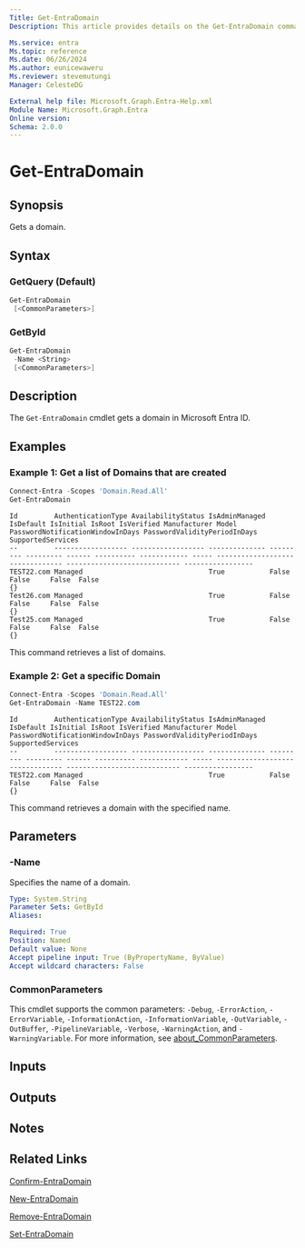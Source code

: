 ```yaml
---
Title: Get-EntraDomain
Description: This article provides details on the Get-EntraDomain command.

Ms.service: entra
Ms.topic: reference
Ms.date: 06/26/2024
Ms.author: eunicewaweru
Ms.reviewer: stevemutungi
Manager: CelesteDG

External help file: Microsoft.Graph.Entra-Help.xml
Module Name: Microsoft.Graph.Entra
Online version:
Schema: 2.0.0
---
```


# Get-EntraDomain

## Synopsis

Gets a domain.

## Syntax

### GetQuery (Default)

```powershell
Get-EntraDomain 
 [<CommonParameters>]
```

### GetById

```powershell
Get-EntraDomain 
 -Name <String> 
 [<CommonParameters>]
```

## Description

The `Get-EntraDomain` cmdlet gets a domain in Microsoft Entra ID.

## Examples

### Example 1: Get a list of Domains that are created

```powershell
Connect-Entra -Scopes 'Domain.Read.All'
Get-EntraDomain
```

```Output
Id         AuthenticationType AvailabilityStatus IsAdminManaged IsDefault IsInitial IsRoot IsVerified Manufacturer Model PasswordNotificationWindowInDays PasswordValidityPeriodInDays SupportedServices
--         ------------------ ------------------ -------------- --------- --------- ------ ---------- ------------ ----- -------------------------------- ---------------------------- -----------------
TEST22.com Managed                               True           False     False     False  False                                                                                       {}
Test26.com Managed                               True           False     False     False  False                                                                                       {}
Test25.com Managed                               True           False     False     False  False                                                                                       {}
```

This command retrieves a list of domains.

### Example 2: Get a specific Domain

```powershell
Connect-Entra -Scopes 'Domain.Read.All'
Get-EntraDomain -Name TEST22.com
```

```Output
Id         AuthenticationType AvailabilityStatus IsAdminManaged IsDefault IsInitial IsRoot IsVerified Manufacturer Model PasswordNotificationWindowInDays PasswordValidityPeriodInDays SupportedServices
--         ------------------ ------------------ -------------- --------- --------- ------ ---------- ------------ ----- -------------------------------- ---------------------------- -----------------
TEST22.com Managed                               True           False     False     False  False                                                                                       {}
```

This command retrieves a domain with the specified name.

## Parameters

### -Name

Specifies the name of a domain.

```yaml
Type: System.String
Parameter Sets: GetById
Aliases:

Required: True
Position: Named
Default value: None
Accept pipeline input: True (ByPropertyName, ByValue)
Accept wildcard characters: False
```

### CommonParameters

This cmdlet supports the common parameters: `-Debug`, `-ErrorAction`, `-ErrorVariable`, `-InformationAction`, `-InformationVariable`, `-OutVariable`, `-OutBuffer`, `-PipelineVariable`, `-Verbose`, `-WarningAction`, and `-WarningVariable`. For more information, see [about_CommonParameters](https://go.microsoft.com/fwlink/?LinkID=113216).

## Inputs

## Outputs

## Notes

## Related Links

[Confirm-EntraDomain](Confirm-EntraDomain.md)

[New-EntraDomain](New-EntraDomain.md)

[Remove-EntraDomain](Remove-EntraDomain.md)

[Set-EntraDomain](Set-EntraDomain.md)
